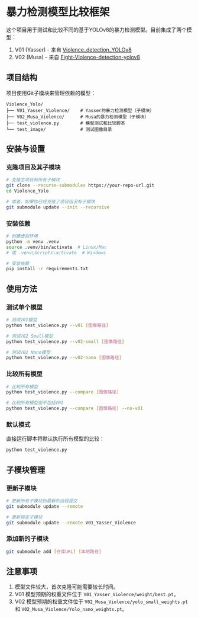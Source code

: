 # 暴力检测模型比较框架

这个项目用于测试和比较不同的基于YOLOv8的暴力检测模型。目前集成了两个模型：

1. V01 (Yasser) - 来自 [Violence_detection_YOLOv8](https://github.com/YasserElj/Violence_detection_YOLOv8)
2. V02 (Musa) - 来自 [Fight-Violence-detection-yolov8](https://github.com/Musawer1214/Fight-Violence-detection-yolov8)

## 项目结构

项目使用Git子模块来管理依赖的模型：

```
Violence_Yolo/
├── V01_Yasser_Violence/    # Yasser的暴力检测模型（子模块）
├── V02_Musa_Violence/      # Musa的暴力检测模型（子模块）
├── test_violence.py        # 模型测试和比较脚本
└── test_image/             # 测试图像目录
```

## 安装与设置

### 克隆项目及其子模块

```bash
# 克隆主项目和所有子模块
git clone --recurse-submodules https://your-repo-url.git
cd Violence_Yolo

# 或者，如果你已经克隆了项目但没有子模块
git submodule update --init --recursive
```

### 安装依赖

```bash
# 创建虚拟环境
python -m venv .venv
source .venv/bin/activate  # Linux/Mac
# 或 .venv\Scripts\activate  # Windows

# 安装依赖
pip install -r requirements.txt
```

## 使用方法

### 测试单个模型

```bash
# 测试V01模型
python test_violence.py --v01 [图像路径]

# 测试V02 Small模型
python test_violence.py --v02-small [图像路径]

# 测试V02 Nano模型
python test_violence.py --v02-nano [图像路径]
```

### 比较所有模型

```bash
# 比较所有模型
python test_violence.py --compare [图像路径]

# 比较所有模型但不包括V01
python test_violence.py --compare [图像路径] --no-v01
```

### 默认模式

直接运行脚本将默认执行所有模型的比较：

```bash
python test_violence.py
```

## 子模块管理

### 更新子模块

```bash
# 更新所有子模块到最新的远程提交
git submodule update --remote

# 更新特定子模块
git submodule update --remote V01_Yasser_Violence
```

### 添加新的子模块

```bash
git submodule add [仓库URL] [本地路径]
```

## 注意事项

1. 模型文件较大，首次克隆可能需要较长时间。
2. V01 模型预期的权重文件位于 `V01_Yasser_Violence/weight/best.pt`。
3. V02 模型预期的权重文件位于 `V02_Musa_Violence/yolo_small_weights.pt` 和 `V02_Musa_Violence/Yolo_nano_weights.pt`。 
